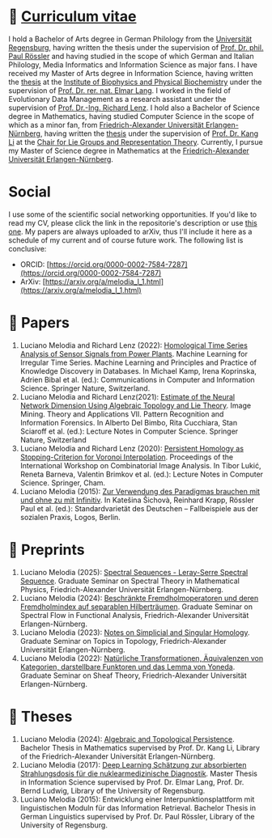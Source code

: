 # 📗 [Curriculum vitae](https://karhunenloeve.github.io/CurriculumVitae/curriculumVitae.pdf)
I hold a Bachelor of Arts degree in German Philology from the [Universität Regensburg](https://www.uni-regensburg.de/), having written the thesis under the supervision of [Prof. Dr. phil. Paul Rössler](https://www.uni-regensburg.de/sprache-literatur-kultur/germanistik-sw-1/roessler/) and having studied in the scope of which German and Italian Philology, Media Informatics and Information Science as major fans. I have received my Master of Arts degree in Information Science, having written the [thesis](https://arxiv.org/pdf/1805.09108.pdf) at the [Institute of Biophysics and Physical Biochemistry](http://www-aglang.uni-regensburg.de/) under the supervision of [Prof. Dr. rer. nat. Elmar Lang](http://www-aglang.uni-regensburg.de/). I worked in the field of Evolutionary Data Management as a research assistant under the supervision of [Prof. Dr.-Ing. Richard Lenz](https://www.cs6.tf.fau.de/person/richard-lenz/). I hold also a Bachelor of Science degree in Mathematics, having studied Computer Science in the scope of which as a minor fan, from [Friedrich-Alexander Universität Erlangen-Nürnberg](https://www.uni-regensburg.de/), having written the [thesis](https://arxiv.org/pdf/2410.08323) under the supervision of [Prof. Dr. Kang Li](https://sites.google.com/site/kanglishomepage/) at the [Chair for Lie Groups and Representation Theory](https://en.www.math.fau.de/lie-groups/scientific-staff/prof-dr-karl-hermann-neeb/). Currently, I pursue my Master of Science degree in Mathematics at the [Friedrich-Alexander Universität Erlangen-Nürnberg](https://math.fau.de).

# Social
I use some of the scientific social networking opportunities. If you'd like to read my CV, please click the link in the repositorie's description or use [this one](https://karhunenloeve.github.io/CurriculumVitae/curriculumVitae.pdf). My papers are always uploaded to arXiv, thus I'll include it here as a schedule of my current and of course future work. The following list is conclusive:

+ ORCID: [https://orcid.org/0000-0002-7584-7287](https://orcid.org/0000-0002-7584-7287)
+ ArXiv: [https://arxiv.org/a/melodia_l_1.html](https://arxiv.org/a/melodia_l_1.html)

# 📃 Papers
1. Luciano Melodia and Richard Lenz (2022): [Homological Time Series Analysis of Sensor Signals from Power Plants](https://arxiv.org/abs/2106.02493). Machine Learning for Irregular Time Series. Machine Learning and Principles and Practice of Knowledge Discovery in Databases. In Michael Kamp, Irena Koprinska, Adrien Bibal et al. (ed.): Communications in Computer and Information Science. Springer Nature, Switzerland.
1. Luciano Melodia and Richard Lenz(2021): [Estimate of the Neural Network Dimension Using Algebraic Topology and Lie Theory](https://arxiv.org/abs/2004.02881). Image Mining. Theory and Applications VII. Pattern Recognition and Information Forensics. In Alberto Del Bimbo, Rita Cucchiara, Stan Sciaroff et al. (ed.): Lecture Notes in Computer Science. Springer Nature, Switzerland
1. Luciano Melodia and Richard Lenz (2020): [Persistent Homology as Stopping-Criterion for Voronoi Interpolation](https://arxiv.org/abs/1911.02922). Proceedings of the International Workshop on Combinatorial Image Analysis. In Tibor Lukić, Reneta Barneva, Valentin Brimkov et al. (ed.): Lecture Notes in Computer Science. Springer, Cham.
1. Luciano Melodia (2015): [Zur Verwendung des Paradigmas brauchen mit und ohne zu mit Infinitiv](https://ling.auf.net/lingbuzz/004798). In Katešina Šichovà, Reinhard Krapp, Rössler Paul et al. (ed.): Standardvarietät des Deutschen – Fallbeispiele aus der sozialen Praxis, Logos, Berlin.

# 📓 Preprints
1. Luciano Melodia (2025): [Spectral Sequences - Leray-Serre Spectral Sequence](https://karhunenloeve.github.io/SpecSeq/main.pdf). Graduate Seminar on Spectral Theory in Mathematical Physics, Friedrich-Alexander Universität Erlangen-Nürnberg.
1. Luciano Melodia (2024): [Beschränkte Fremdholmoperatoren und deren Fremdholmindex auf separablen Hilberträumen](https://karhunenloeve.github.io/FunkanaFredholm/main.pdf). Graduate Seminar on Spectral Flow in Functional Analysis, Friedrich-Alexander Universität Erlangen-Nürnberg.
1. Luciano Melodia (2023): [Notes on Simplicial and Singular Homology](https://karhunenloeve.github.io/TopoHom/main.pdf). Graduate Seminar on Topics in Topology, Friedrich-Alexander Universität Erlangen-Nürnberg.
1. Luciano Melodia (2022): [Natürliche Transformationen, Äquivalenzen von Kategorien, darstellbare Funktoren und das Lemma von Yoneda](https://karhunenloeve.github.io/TopoSheaf/main.pdf). Graduate Seminar on Sheaf Theory, Friedrich-Alexander Universität Erlangen-Nürnberg.

# 📔 Theses
1. Luciano Melodia (2024): [Algebraic and Topological Persistence](https://karhunenloeve.github.io/BscMath/main.pdf). Bachelor Thesis in Mathematics supervised by Prof. Dr. Kang Li, Library of the Friedrich-Alexander Universität Erlangen-Nürnberg.
1. Luciano Melodia (2017): [Deep Learning Schätzung zur absorbierten Strahlungsdosis für die nuklearmedizinische Diagnostik](https://arxiv.org/abs/1805.09108). Master Thesis in Information Science supervised by Prof. Dr. Elmar Lang, Prof. Dr. Bernd Ludwig, Library of the University of Regensburg.
1. Luciano Melodia (2015): Entwicklung einer Interpunktionsplattform mit linguistischen Moduln für das Information Retrieval. Bachelor Thesis in German Linguistics supervised by Prof. Dr. Paul Rössler, Library of the University of Regensburg.
